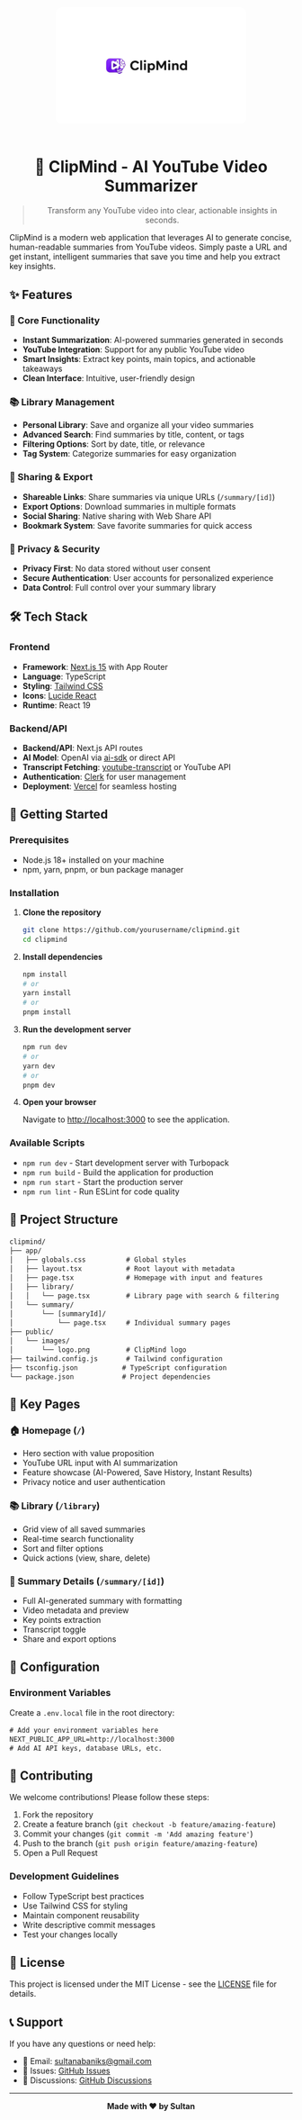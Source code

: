 <div align="center">
  <div style="background-color: white; padding: 20px; border-radius: 12px; display: inline-block; margin-bottom: 20px;">
    <img src="public/images/logo.png" alt="ClipMind Logo" width="300" />
  </div>
  
  # 🧠 ClipMind - AI YouTube Video Summarizer
  
  > Transform any YouTube video into clear, actionable insights in seconds.
</div>

ClipMind is a modern web application that leverages AI to generate concise, human-readable summaries from YouTube videos. Simply paste a URL and get instant, intelligent summaries that save you time and help you extract key insights.

## ✨ Features

### 🎯 Core Functionality

- **Instant Summarization**: AI-powered summaries generated in seconds
- **YouTube Integration**: Support for any public YouTube video
- **Smart Insights**: Extract key points, main topics, and actionable takeaways
- **Clean Interface**: Intuitive, user-friendly design

### 📚 Library Management

- **Personal Library**: Save and organize all your video summaries
- **Advanced Search**: Find summaries by title, content, or tags
- **Filtering Options**: Sort by date, title, or relevance
- **Tag System**: Categorize summaries for easy organization

### 🔗 Sharing & Export

- **Shareable Links**: Share summaries via unique URLs (`/summary/[id]`)
- **Export Options**: Download summaries in multiple formats
- **Social Sharing**: Native sharing with Web Share API
- **Bookmark System**: Save favorite summaries for quick access

### 🔐 Privacy & Security

- **Privacy First**: No data stored without user consent
- **Secure Authentication**: User accounts for personalized experience
- **Data Control**: Full control over your summary library

## 🛠 Tech Stack

### Frontend

- **Framework**: [Next.js 15](https://nextjs.org/) with App Router
- **Language**: TypeScript
- **Styling**: [Tailwind CSS](https://tailwindcss.com/)
- **Icons**: [Lucide React](https://lucide.dev/)
- **Runtime**: React 19

### Backend/API

- **Backend/API**: Next.js API routes
- **AI Model**: OpenAI via [ai-sdk](https://sdk.vercel.ai/) or direct API
- **Transcript Fetching**: [youtube-transcript](https://www.npmjs.com/package/youtube-transcript) or YouTube API
- **Authentication**: [Clerk](https://clerk.com/) for user management
- **Deployment**: [Vercel](https://vercel.com/) for seamless hosting

## 🚀 Getting Started

### Prerequisites

- Node.js 18+ installed on your machine
- npm, yarn, pnpm, or bun package manager

### Installation

1. **Clone the repository**

   ```bash
   git clone https://github.com/yourusername/clipmind.git
   cd clipmind
   ```

2. **Install dependencies**

   ```bash
   npm install
   # or
   yarn install
   # or
   pnpm install
   ```

3. **Run the development server**

   ```bash
   npm run dev
   # or
   yarn dev
   # or
   pnpm dev
   ```

4. **Open your browser**

   Navigate to [http://localhost:3000](http://localhost:3000) to see the application.

### Available Scripts

- `npm run dev` - Start development server with Turbopack
- `npm run build` - Build the application for production
- `npm run start` - Start the production server
- `npm run lint` - Run ESLint for code quality

## 📁 Project Structure

```
clipmind/
├── app/
│   ├── globals.css          # Global styles
│   ├── layout.tsx           # Root layout with metadata
│   ├── page.tsx             # Homepage with input and features
│   ├── library/
│   │   └── page.tsx         # Library page with search & filtering
│   └── summary/
│       └── [summaryId]/
│           └── page.tsx     # Individual summary pages
├── public/
│   └── images/
│       └── logo.png         # ClipMind logo
├── tailwind.config.js       # Tailwind configuration
├── tsconfig.json           # TypeScript configuration
└── package.json            # Project dependencies
```

## 🎨 Key Pages

### 🏠 Homepage (`/`)

- Hero section with value proposition
- YouTube URL input with AI summarization
- Feature showcase (AI-Powered, Save History, Instant Results)
- Privacy notice and user authentication

### 📚 Library (`/library`)

- Grid view of all saved summaries
- Real-time search functionality
- Sort and filter options
- Quick actions (view, share, delete)

### 📄 Summary Details (`/summary/[id]`)

- Full AI-generated summary with formatting
- Video metadata and preview
- Key points extraction
- Transcript toggle
- Share and export options

## 🔧 Configuration

### Environment Variables

Create a `.env.local` file in the root directory:

```env
# Add your environment variables here
NEXT_PUBLIC_APP_URL=http://localhost:3000
# Add AI API keys, database URLs, etc.
```

## 🤝 Contributing

We welcome contributions! Please follow these steps:

1. Fork the repository
2. Create a feature branch (`git checkout -b feature/amazing-feature`)
3. Commit your changes (`git commit -m 'Add amazing feature'`)
4. Push to the branch (`git push origin feature/amazing-feature`)
5. Open a Pull Request

### Development Guidelines

- Follow TypeScript best practices
- Use Tailwind CSS for styling
- Maintain component reusability
- Write descriptive commit messages
- Test your changes locally

## 📝 License

This project is licensed under the MIT License - see the [LICENSE](LICENSE) file for details.

## 📞 Support

If you have any questions or need help:

- 📧 Email: sultanabaniks@gmail.com
- 🐛 Issues: [GitHub Issues](https://github.com/yourusername/clipmind/issues)
- 💬 Discussions: [GitHub Discussions](https://github.com/yourusername/clipmind/discussions)

---

<div align="center">
  <strong>Made with ❤️ by Sultan</strong>
</div>
